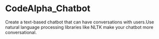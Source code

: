 # CodeAlpha_Chatbot
 Create a text-based chatbot that can have conversations with users.Use natural language processing libraries like NLTK make your chatbot more conversational.
